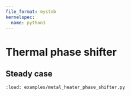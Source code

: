 ```yaml
---
file_format: mystnb
kernelspec:
  name: python3
---
```


# Thermal phase shifter

## Steady case

```{code-cell} ipython3
:load: examples/metal_heater_phase_shifter.py
```